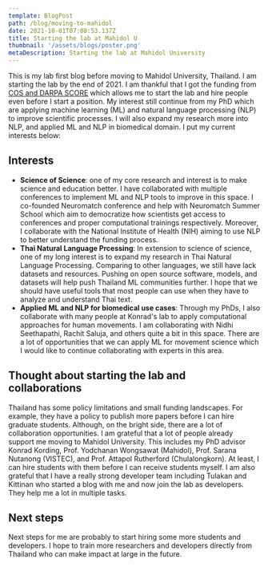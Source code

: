 ```yaml
---
template: BlogPost
path: /blog/moving-to-mahidol
date: 2021-10-01T07:08:53.137Z
title: Starting the lab at Mahidol U
thumbnail: '/assets/blogs/poster.png'
metaDescription: Starting the lab at Mahidol University
---
```


This is my lab first blog before moving to Mahidol University, Thailand. I am starting the
lab by the end of 2021. I am thankful that I got the funding from [COS and DARPA SCORE](https://www.cos.io/score)
which allows me to start the lab and hire people even before I start a position.
My interest still continue from my PhD which are applying machine learning (ML) and natural language processing (NLP)
to improve scientific processes. I will also expand my research more into NLP, and applied ML and NLP
in biomedical domain. I put my current interests below:
## Interests

- **Science of Science**: one of my core research and interest is to make science and education better.
    I have collaborated with multiple conferences to implement ML and NLP tools to improve in this space.
    I co-founded Neuromatch conference and help with Neuromatch Summer School which aim to democratize
    how scientists get access to conferences and proper computational trainings respectively.
    Moreover, I collaborate with the National Institute of Health (NIH) aiming to use NLP to better
    understand the funding process.
- **Thai Natural Language Prcessing**: In extension to science of science, one of my long interest
    is to expand my research in Thai Natural Language Processing. Comparing to other languages,
    we still have lack datasets and resources. Pushing on open source software, models, and datasets
    will help push Thailand ML communities further. I hope that we should have useful tools that
    most people can use when they have to analyze and understand Thai text.
- **Applied ML and NLP for biomedical use cases**: Through my PhDs, I also collaborate with many people
    at Konrad's lab to apply computational approaches for human movements. I am collaborating with
    ‪Nidhi Seethapathi, Rachit Saluja, and others quite a bit in this space. There are a lot of opportunities
    that we can apply ML for movement science which I would like to continue collaborating with experts
    in this area.

## Thought about starting the lab and collaborations

Thailand has some policy limitations and small funding landscapes. For example, they have
a policy to publish more papers before I can hire graduate students.
Although, on the bright side, there are a lot of collaboration opportunities.
I am grateful that a lot of people already support me moving
to Mahidol University. This includes my PhD advisor Konrad Kording, Prof. Yodchanan Wongsawat (Mahidol),
Prof. Sarana Nutanong (VISTEC), and Prof. Attapol Rutherford (Chulalongkorn).
At least, I can hire students with them before I can receive students myself.
I am also grateful that I have a really strong developer team including
Tulakan and Kittinan who started a blog with me and now join the lab as developers.
They help me a lot in multiple tasks.

## Next steps

Next steps for me are probably to start hiring some more students and developers.
I hope to train more researchers and developers directly from Thailand who
can make impact at large in the future.
